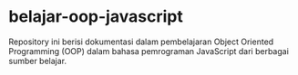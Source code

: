 # belajar-oop-javascript
Repository ini berisi dokumentasi dalam pembelajaran Object Oriented Programming (OOP) dalam bahasa pemrograman JavaScript dari berbagai sumber belajar.
